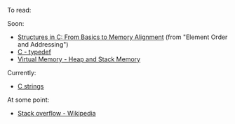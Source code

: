 To read:

Soon:
- [Structures in C: From Basics to Memory Alignment](https://abstractexpr.com/2023/06/29/structures-in-c-from-basics-to-memory-alignment/) (from "Element Order and Addressing")
- [C - typedef](https://www.tutorialspoint.com/cprogramming/c_typedef.htm)
- [Virtual Memory - Heap and Stack Memory](https://courses.engr.illinois.edu/cs240/sp2021/notes/virtualMemory-heap-stack.html)


Currently:
- [C strings](https://systems-encyclopedia.cs.illinois.edu/articles/c-strings/)


At some point:
- [Stack overflow - Wikipedia](https://en.wikipedia.org/wiki/Stack_overflow)